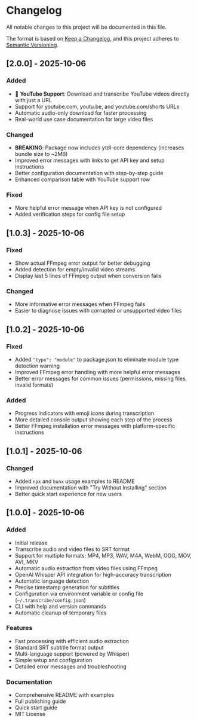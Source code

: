 # Changelog

All notable changes to this project will be documented in this file.

The format is based on [Keep a Changelog](https://keepachangelog.com/en/1.0.0/),
and this project adheres to [Semantic Versioning](https://semver.org/spec/v2.0.0.html).

## [2.0.0] - 2025-10-06

### Added
- 🎥 **YouTube Support**: Download and transcribe YouTube videos directly with just a URL
- Support for youtube.com, youtu.be, and youtube.com/shorts URLs
- Automatic audio-only download for faster processing
- Real-world use case documentation for large video files

### Changed
- **BREAKING**: Package now includes ytdl-core dependency (increases bundle size to ~2MB)
- Improved error messages with links to get API key and setup instructions
- Better configuration documentation with step-by-step guide
- Enhanced comparison table with YouTube support row

### Fixed
- More helpful error message when API key is not configured
- Added verification steps for config file setup

## [1.0.3] - 2025-10-06

### Fixed
- Show actual FFmpeg error output for better debugging
- Added detection for empty/invalid video streams
- Display last 5 lines of FFmpeg output when conversion fails

### Changed
- More informative error messages when FFmpeg fails
- Easier to diagnose issues with corrupted or unsupported video files

## [1.0.2] - 2025-10-06

### Fixed
- Added `"type": "module"` to package.json to eliminate module type detection warning
- Improved FFmpeg error handling with more helpful error messages
- Better error messages for common issues (permissions, missing files, invalid formats)

### Added
- Progress indicators with emoji icons during transcription
- More detailed console output showing each step of the process
- Better FFmpeg installation error messages with platform-specific instructions

## [1.0.1] - 2025-10-06

### Changed
- Added `npx` and `bunx` usage examples to README
- Improved documentation with "Try Without Installing" section
- Better quick start experience for new users

## [1.0.0] - 2025-10-06

### Added
- Initial release
- Transcribe audio and video files to SRT format
- Support for multiple formats: MP4, MP3, WAV, M4A, WebM, OGG, MOV, AVI, MKV
- Automatic audio extraction from video files using FFmpeg
- OpenAI Whisper API integration for high-accuracy transcription
- Automatic language detection
- Precise timestamp generation for subtitles
- Configuration via environment variable or config file (`~/.transcribe/config.json`)
- CLI with help and version commands
- Automatic cleanup of temporary files

### Features
- Fast processing with efficient audio extraction
- Standard SRT subtitle format output
- Multi-language support (powered by Whisper)
- Simple setup and configuration
- Detailed error messages and troubleshooting

### Documentation
- Comprehensive README with examples
- Full publishing guide
- Quick start guide
- MIT License
